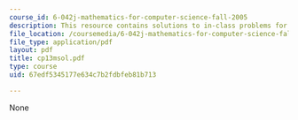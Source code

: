 ```yaml
---
course_id: 6-042j-mathematics-for-computer-science-fall-2005
description: This resource contains solutions to in-class problems for week 13, monday.
file_location: /coursemedia/6-042j-mathematics-for-computer-science-fall-2005/67edf5345177e634c7b2fdbfeb81b713_cp13msol.pdf
file_type: application/pdf
layout: pdf
title: cp13msol.pdf
type: course
uid: 67edf5345177e634c7b2fdbfeb81b713

---
```

None